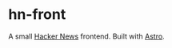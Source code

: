 # hn-front

A small [Hacker News](https://news.ycombinator.com/) frontend. Built with [Astro](https://astro.build/).

